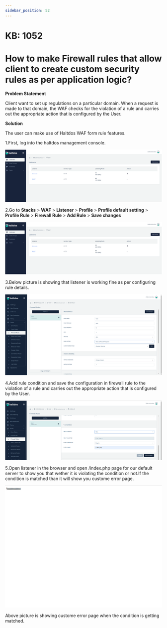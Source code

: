 ```yaml
---
sidebar_position: 52
---
```


# KB: 1052

# How to make Firewall rules that allow client to create custom security rules as per application logic?

**Problem Statement**

Client want to set up regulations on a particular domain. When a request is made to that domain, the WAF checks for the violation of a rule and carries out the appropriate action that is configured by the User.

**Solution**

The user can make use of Haltdos WAF form rule features.

1.First, log into the haltdos management console.

![kb-1052](/img/waf/tutorials/professionalconsole.png)

2.Go to **Stacks** > **WAF** > **Listener** > **Profile** > **Profile default setting** > **Profile Rule** > **Firewall Rule** > **Add Rule** > **Save changes**

![kb-1052](/img/waf/tutorials/professionalconsole.png)

3.Below picture is showing that listener is working fine as per configuring rule details.

![kb-1052](/img/waf/tutorials/firewall.png)

4.Add rule condition and save the configuration in firewall rule to the violation of a rule and carries out the appropriate action that is configured by the User.

![kb-1052](/img/waf/tutorials/firewallrule.png)


5.Open listener in the browser and open /index.php page for our default server to show you that wether it is violating the condition or not.If the condition is matched than it will show you custome error page.

![kb-1052](/img/waf/tutorials/fggg.png)


Above picture is showing custome error page when the condition is getting matched.